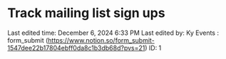 # Track mailing list sign ups

Last edited time: December 6, 2024 6:33 PM
Last edited by: Ky 
Events : form_submit (https://www.notion.so/form_submit-1547dee22b17804ebff0da8c1b3db68d?pvs=21)
ID: 1